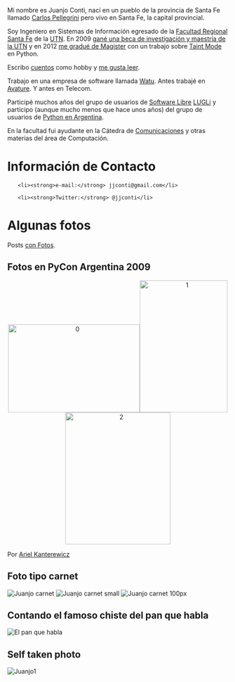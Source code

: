<html><body><p>Mi nombre es Juanjo Conti, nací en un pueblo de la provincia de Santa Fe llamado <a href="http://es.wikipedia.org/wiki/Carlos_Pellegrini_%28Localidad%29">Carlos Pellegrini</a> pero vivo en Santa Fe, la capital provincial.



Soy Ingeniero en Sistemas de Información egresado de la <a href="http://www.frsf.utn.edu.ar">Facultad Regional Santa Fe</a> de la <a href="http://www.utn.edu.ar">UTN</a>. En 2009 <a href="http://www.juanjoconti.com.ar/2009/07/02/gane-una-de-las-becas-del-programa-bicentenario-de-investigacion-y-posgrado-de-la-utn/">gané una beca de investigación y maestría de la UTN</a> y en 2012 <a href="http://www.juanjoconti.com.ar/2012/12/15/tesis-de-maestria/">me gradué de Magister</a> con un trabajo sobre <a href="http://www.juanjoconti.com.ar/taint/">Taint Mode</a> en Python.



Escribo <a href="http://www.juanjoconti.com.ar/libros/">cuentos</a> como hobby y <a href="http://www.juanjoconti.com.ar/categoria/leo/">me gusta leer</a>.



Trabajo en una empresa de software llamada <a href="http://www.watuapp.com/" target="_blank">Watu</a>. Antes trabajé en <a href="http://www.avaturecrm.com/" target="_blank">Avature</a>. Y antes en Telecom.



Participé muchos años del grupo de usuarios de <a href="http://es.wikipedia.org/wiki/Software_Libre">Software Libre</a> <a href="http://www.lugli.org.ar">LUGLi</a> y participo (aunque mucho menos que hace unos años) del grupo de usuarios de <a title="PyAr" href="http://www.python.com.ar" target="_blank">Python en Argentina</a>.



En la facultad fui ayudante en la Cátedra de <a title="Comunicaciones" href="http://capas1y2news.blogspot.com" target="_blank">Comunicaciones</a> y otras materias del área de Computación.

</p><h1>Información de Contacto</h1>

<ul>

	<li><strong>e-mail:</strong> jjconti@gmail.com</li>

	<li><strong>Twitter:</strong> @jjconti</li>

</ul>

<h1>Algunas fotos</h1>

Posts <a href="http://www.juanjoconti.com.ar/categoria/fotos/" target="_blank">con Fotos</a>.

<h2>Fotos en PyCon Argentina 2009</h2>

<p style="text-align: center;"><a href="/wp-content/uploads/2005/09/0.jpg"><img class="size-medium wp-image-1974 aligncenter" title="0" src="/wp-content/uploads/2005/09/0-300x200.jpg" alt="0" width="300" height="200"></a><a href="/wp-content/uploads/2005/09/1.jpg"><img class="aligncenter size-medium wp-image-1975" title="1" src="/wp-content/uploads/2005/09/1-200x300.jpg" alt="1" width="200" height="300"></a><a href="/wp-content/uploads/2005/09/2.jpg"><img class="size-medium wp-image-1976 aligncenter" title="2" src="/wp-content/uploads/2005/09/2-240x300.jpg" alt="2" width="240" height="300"></a></p>

<p style="text-align: left;">Por <a href="http://gallery.atpic.com/30241" target="_blank">Ariel Kanterewicz</a></p>



<h2>Foto tipo carnet</h2>

<img src="/wp-content/uploads/2007/06/juanjo.jpg" alt="Juanjo carnet"> <img src="/wp-content/uploads/2007/06/juanjo-small.jpg" alt="Juanjo carnet small"> <img src="/wp-content/uploads/2007/06/juanjo-100px.jpg" alt="Juanjo carnet 100px">

<h2>Contando el famoso chiste del pan que habla</h2>

<img id="image153" src="http://firebirds.com.ar/%7Ejuanjo/wordpress/wp-content/uploads/2006/09/pan.jpg" alt="El pan que habla">

<h2>Self taken photo</h2>

<img id="image152" src="http://firebirds.com.ar/%7Ejuanjo/wordpress/wp-content/uploads/2006/09/juanjo-light.jpg" alt="Juanjo1"></body></html>